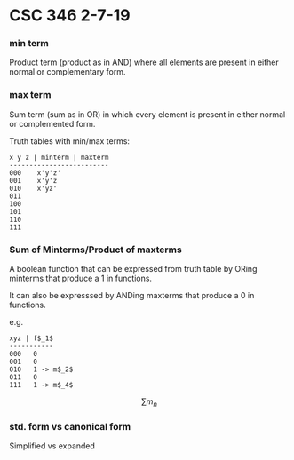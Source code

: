 # CSC 346 2-7-19

### min term
Product term (product as in AND) where all elements are present in either normal or complementary form.

### max term
Sum term (sum as in OR) in which every element is present in either normal or complemented form.

Truth tables with min/max terms:
```
x y z | minterm | maxterm
-------------------------
000    x'y'z'
001    x'y'z
010    x'yz'
011
100
101
110
111
```
### Sum of Minterms/Product of maxterms
A boolean function that can be expressed from truth table by ORing minterms that produce a 1 in functions.

It can also be expresssed by ANDing maxterms that produce a 0 in functions.

e.g.
```
xyz | f$_1$
-----------
000   0
001   0
010   1 -> m$_2$
011   0
111   1 -> m$_4$
```
$$
\sum m_n
$$

### std. form vs canonical form
Simplified vs expanded
